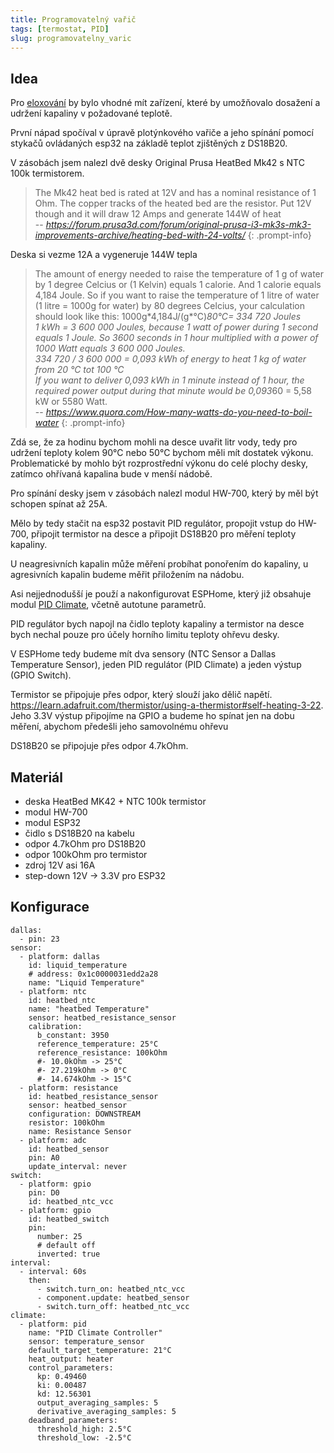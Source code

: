 ```yaml
---
title: Programovatelný vařič
tags: [termostat, PID]
slug: programovatelny_varic
---
```


## Idea

Pro [eloxování](hliník) by bylo vhodné mít zařízení, které by umožňovalo dosažení a udržení kapaliny v požadované teplotě.

První nápad spočíval v úpravě plotýnkového vařiče a jeho spínání pomocí stykačů ovládaných esp32 na základě teplot zjištěných z DS18B20.

V zásobách jsem nalezl dvě desky Original Prusa HeatBed Mk42 s NTC 100k termistorem.

> The Mk42 heat bed is rated at 12V and has a nominal resistance of 1 Ohm. The copper tracks of the heated bed are the resistor. Put 12V though and it will draw 12 Amps and generate 144W of heat<br />
> -- <cite><https://forum.prusa3d.com/forum/original-prusa-i3-mk3s-mk3-improvements-archive/heating-bed-with-24-volts/></cite>
{: .prompt-info}

Deska si vezme 12A a vygeneruje 144W tepla

> The amount of energy needed to raise the temperature of 1 g of water by 1 degree Celcius or (1 Kelvin) equals 1 calorie. And 1 calorie equals 4,184 Joule. So if you want to raise the temperature of 1 litre of water (1 litre = 1000g for water) by 80 degrees Celcius, your calculation should look like this: 1000g\*4,184J/(g*°C)*80°C= 334 720 Joules <br/>
> 1 kWh = 3 600 000 Joules, because 1 watt of power during 1 second equals 1 Joule. So 3600 seconds in 1 hour multiplied with a power of 1000 Watt equals 3 600 000 Joules. <br/>
> 334 720 / 3 600 000 = 0,093 kWh of energy to heat 1 kg of water from 20 °C tot 100 °C<br/>
> If you want to deliver 0,093 kWh in 1 minute instead of 1 hour, the required power output during that minute would be 0,093*60 = 5,58 kW or 5580 Watt. <br/>
> -- <cite><https://www.quora.com/How-many-watts-do-you-need-to-boil-water></cite>
{: .prompt-info}

Zdá se, že za hodinu bychom mohli na desce uvařit litr vody, tedy pro udržení teploty kolem 90°C nebo 50°C bychom měli mít dostatek výkonu. Problematické by mohlo být rozprostřední výkonu do celé plochy desky, zatímco ohřívaná kapalina bude v menší nádobě.

Pro spínání desky jsem v zásobách nalezl modul HW-700, který by měl být schopen spínat až 25A.

Mělo by tedy stačit na esp32 postavit PID regulátor, propojit vstup do HW-700, připojit termistor na desce a připojit DS18B20 pro měření teploty kapaliny.

U neagresivních kapalin může měření probíhat ponořením do kapaliny, u agresivních kapalin budeme měřit přiložením na nádobu.

Asi nejjednodušší je použí a nakonfigurovat ESPHome, který již obsahuje modul [PID Climate](https://esphome.io/components/climate/pid.html), včetně autotune parametrů.

PID regulátor bych napojl na čidlo teploty kapaliny a termistor na desce bych nechal pouze pro účely horního limitu teploty ohřevu desky.

V ESPHome tedy budeme mít dva sensory (NTC Sensor a Dallas Temperature Sensor), jeden PID regulátor (PID Climate) a jeden výstup (GPIO Switch).

Termistor se připojuje přes odpor, který slouží jako dělič napětí. <https://learn.adafruit.com/thermistor/using-a-thermistor#self-heating-3-22>. Jeho 3.3V výstup připojíme na GPIO a budeme ho spínat jen na dobu měření, abychom předešli jeho samovolnému ohřevu

DS18B20 se připojuje přes odpor 4.7kOhm.

## Materiál
* deska HeatBed MK42 + NTC 100k termistor
* modul HW-700
* modul ESP32
* čidlo s DS18B20 na kabelu
* odpor 4.7kOhm pro DS18B20
* odpor 100kOhm pro termistor
* zdroj 12V asi 16A
* step-down 12V -> 3.3V pro ESP32

## Konfigurace

```
dallas:
  - pin: 23
sensor:
  - platform: dallas
    id: liquid_temperature
    # address: 0x1c0000031edd2a28
    name: "Liquid Temperature"
  - platform: ntc
    id: heatbed_ntc
    name: "heatbed Temperature"
    sensor: heatbed_resistance_sensor
    calibration:
      b_constant: 3950
      reference_temperature: 25°C
      reference_resistance: 100kOhm
      #- 10.0kOhm -> 25°C
      #- 27.219kOhm -> 0°C
      #- 14.674kOhm -> 15°C
  - platform: resistance
    id: heatbed_resistance_sensor
    sensor: heatbed_sensor
    configuration: DOWNSTREAM
    resistor: 100kOhm
    name: Resistance Sensor
  - platform: adc
    id: heatbed_sensor
    pin: A0
    update_interval: never
switch:
  - platform: gpio
    pin: D0
    id: heatbed_ntc_vcc
  - platform: gpio
    id: heatbed_switch
    pin:
      number: 25
      # default off
      inverted: true
interval:
  - interval: 60s
    then:
      - switch.turn_on: heatbed_ntc_vcc
      - component.update: heatbed_sensor
      - switch.turn_off: heatbed_ntc_vcc
climate:
  - platform: pid
    name: "PID Climate Controller"
    sensor: temperature_sensor
    default_target_temperature: 21°C
    heat_output: heater
    control_parameters:
      kp: 0.49460
      ki: 0.00487
      kd: 12.56301
      output_averaging_samples: 5
      derivative_averaging_samples: 5
    deadband_parameters:
      threshold_high: 2.5°C
      threshold_low: -2.5°C
```

